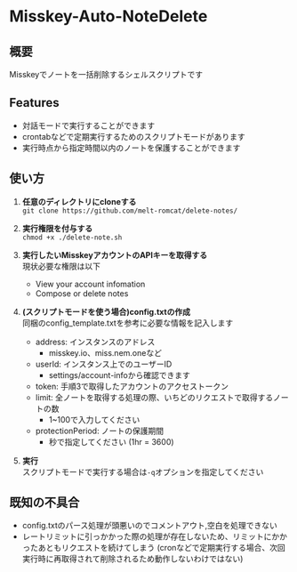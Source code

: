 # Misskey-Auto-NoteDelete
## 概要
Misskeyでノートを一括削除するシェルスクリプトです

## Features
- 対話モードで実行することができます
- crontabなどで定期実行するためのスクリプトモードがあります
- 実行時点から指定時間以内のノートを保護することができます

## 使い方
1. **任意のディレクトリにcloneする**  
`git clone https://github.com/melt-romcat/delete-notes/`

2. **実行権限を付与する**  
`chmod +x ./delete-note.sh`

3. **実行したいMisskeyアカウントのAPIキーを取得する**  
   現状必要な権限は以下
   * View your account infomation
   * Compose or delete notes  
  
4. **(スクリプトモードを使う場合)config.txtの作成**  
   同梱のconfig_template.txtを参考に必要な情報を記入します
   * address: インスタンスのアドレス
     * misskey.io、miss.nem.oneなど
   * userId: インスタンス上でのユーザーID
     * settings/account-infoから確認できます
   * token: 手順3で取得したアカウントのアクセストークン
   * limit: 全ノートを取得する処理の際、いちどのリクエストで取得するノートの数
     * 1~100で入力してください
   * protectionPeriod: ノートの保護期間
     * 秒で指定してください (1hr = 3600)  

5. **実行**  
    スクリプトモードで実行する場合は`-q`オプションを指定してください

## 既知の不具合
* config.txtのパース処理が頭悪いのでコメントアウト,空白を処理できない
* レートリミットに引っかかった際の処理が存在しないため、リミットにかかったあともリクエストを続けてしまう  (cronなどで定期実行する場合、次回実行時に再取得されて削除されるため動作しないわけではない)